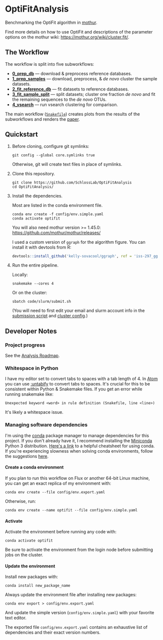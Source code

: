 # OptiFitAnalysis

Benchmarking the OptiFit algorithm in [mothur](https://github.com/mothur/mothur).

Find more details on how to use OptiFit and descriptions of the parameter options on the mothur wiki: https://mothur.org/wiki/cluster.fit/. 

## The Workflow

The workflow is split into five subworkflows:

- **[0_prep_db](subworkflows/0_prep_db)** — download & preprocess reference databases.
- **[1_prep_samples](subworkflows/1_prep_samples)** — download, preprocess, & _de novo_ cluster the sample datasets.
- **[2_fit_reference_db](subworkflows/2_fit_reference_db)** — fit datasets to reference databases.
- **[3_fit_sample_split](subworkflows/3_fit_sample_split)** — split datasets; cluster one fraction _de novo_ and fit the remaining sequences to the _de novo_ OTUs.
- **[4_vsearch](subworkflows/4_vsearch)** — run vsearch clustering for comparison.

The main workflow ([`Snakefile`](Snakefile)) creates plots from the results of
the subworkflows and renders the [paper](paper).

## Quickstart

1. Before cloning, configure git symlinks:
    ```
    git config --global core.symlinks true
    ```
    Otherwise, git will create text files in place of symlinks.
1. Clone this repository.
    ```
    git clone https://github.com/SchlossLab/OptiFitAnalysis
    cd OptiFitAnalysis/
    ```
1. Install the dependencies.

    Most are listed in the conda environment file.
    ```
    conda env create -f config/env.simple.yaml
    conda activate optifit
    ```

    You will also need mothur version >= 1.45.0: https://github.com/mothur/mothur/releases/
    
    I used a custom version of `ggraph` for the algorithm figure. 
    You can install it with devtools from R:
    ```r
    devtools::install_github('kelly-sovacool/ggraph', ref = 'iss-297_ggtext')
    ```
1. Run the entire pipeline.

    Locally:
    ```
    snakemake --cores 4
    ```
    Or on the cluster:
    ```
    sbatch code/slurm/submit.sh
    ```
    (You will need to first edit your email and slurm account info in the [submission script](code/slurm/submit.sh) and [cluster config](config/cluster.json).)

## Developer Notes

### Project progress

See the [Analysis Roadmap](https://github.com/SchlossLab/OptiFitAnalysis/blob/master/AnalysisRoadmap.md).

### Whitespace in Python

I have my editor set to convert tabs to spaces with a tab length of 4.
In [Atom](https://atom.io) you can use [:untabify](https://atom.io/packages/tabs-to-spaces) to convert tabs to spaces.
It's crucial for this to be consistent within Python & Snakemake files.
If you get an error while running snakemake like:
```
Unexpected keyword <word> in rule definition (Snakefile, line <line>)
```
It's likely a whitespace issue.

### Managing software dependencies

I'm using the [conda](https://conda.io/docs/) package manager to manage dependencies for this project.
If you don't already have it, I recommend installing the [Miniconda](https://conda.io/miniconda.html) Python 3 distribution.
[Here's a link](https://docs.conda.io/projects/conda/en/4.6.0/_downloads/52a95608c49671267e40c689e0bc00ca/conda-cheatsheet.pdf) to a helpful cheatsheet for using conda.
If you're experiencing slowness when solving conda environments, follow the suggestions [here](https://github.com/bioconda/bioconda-recipes/issues/13774).

#### Create a conda environment

If you plan to run this workflow on Flux or another 64-bit Linux machine,
you can get an exact replica of my environment with:
```
conda env create --file config/env.export.yaml
```

Otherwise, run:
```
conda env create --name optifit --file config/env.simple.yaml
```

#### Activate

Activate the environment before running any code with:
```
conda activate optifit
```
Be sure to activate the environment from the login node before submitting jobs on the cluster.

#### Update the environment

Install new packages with:
```
conda install new_package_name
```

Always update the environment file after installing new packages:
```
conda env export > config/env.export.yaml
```
And update the simple version (`config/env.simple.yaml`) with your favorite text editor.

The exported file `config/env.export.yaml` contains an exhaustive list of dependencies and their exact version numbers.
